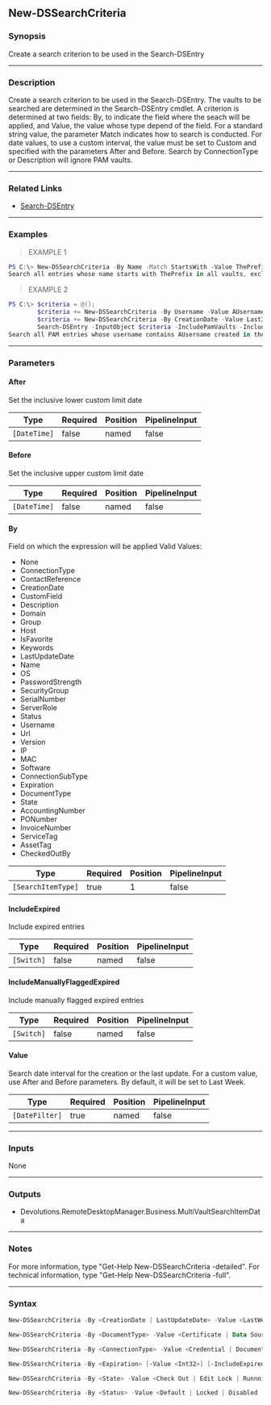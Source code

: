 New-DSSearchCriteria
--------------------

### Synopsis
Create a search criterion to be used in the Search-DSEntry

---

### Description

Create a search criterion to be used in the Search-DSEntry. The vaults to be searched are determined in the Search-DSEntry cmdlet.
A criterion is determined at two fields: By, to indicate the field where the seach will be applied, and Value, the value whose type depend of the field. For a standard string value, the parameter Match indicates how to search is conducted. For date values, to use a custom interval, the value must be set to Custom and specified with the parameters After and Before.
Search by ConnectionType or Description will ignore PAM vaults.

---

### Related Links
* [Search-DSEntry](Search-DSEntry)

---

### Examples
> EXAMPLE 1

```PowerShell
PS C:\> New-DSSearchCriteria -By Name -Match StartsWith -Value ThePrefix | Search-DSEntry
Search all entries whose name starts with ThePrefix in all vaults, excluding the User vault and the PAM vaults.
```
> EXAMPLE 2

```PowerShell
PS C:\> $criteria = @();
        $criteria += New-DSSearchCriteria -By Username -Value AUsername;
        $criteria += New-DSSearchCriteria -By CreationDate -Value Last30Days;
        Search-DSEntry -InputObject $criteria -IncludePamVaults -IncludeVault @()
Search all PAM entries whose username contains AUsername created in the last 30 days. Only the PAM vaults will be searched.
```

---

### Parameters
#### **After**
Set the inclusive lower custom limit date

|Type        |Required|Position|PipelineInput|
|------------|--------|--------|-------------|
|`[DateTime]`|false   |named   |false        |

#### **Before**
Set the inclusive upper custom limit date

|Type        |Required|Position|PipelineInput|
|------------|--------|--------|-------------|
|`[DateTime]`|false   |named   |false        |

#### **By**
Field on which the expression will be applied
Valid Values:

* None
* ConnectionType
* ContactReference
* CreationDate
* CustomField
* Description
* Domain
* Group
* Host
* IsFavorite
* Keywords
* LastUpdateDate
* Name
* OS
* PasswordStrength
* SecurityGroup
* SerialNumber
* ServerRole
* Status
* Username
* Url
* Version
* IP
* MAC
* Software
* ConnectionSubType
* Expiration
* DocumentType
* State
* AccountingNumber
* PONumber
* InvoiceNumber
* ServiceTag
* AssetTag
* CheckedOutBy

|Type              |Required|Position|PipelineInput|
|------------------|--------|--------|-------------|
|`[SearchItemType]`|true    |1       |false        |

#### **IncludeExpired**
Include expired entries

|Type      |Required|Position|PipelineInput|
|----------|--------|--------|-------------|
|`[Switch]`|false   |named   |false        |

#### **IncludeManuallyFlaggedExpired**
Include manually flagged expired entries

|Type      |Required|Position|PipelineInput|
|----------|--------|--------|-------------|
|`[Switch]`|false   |named   |false        |

#### **Value**
Search date interval for the creation or the last update. For a custom value, use After and Before parameters. By default, it will be set to Last Week.

|Type          |Required|Position|PipelineInput|
|--------------|--------|--------|-------------|
|`[DateFilter]`|true    |named   |false        |

---

### Inputs
None

---

### Outputs
* Devolutions.RemoteDesktopManager.Business.MultiVaultSearchItemData

---

### Notes
For more information, type "Get-Help New-DSSearchCriteria -detailed". For technical information, type "Get-Help New-DSSearchCriteria -full".

---

### Syntax
```PowerShell
New-DSSearchCriteria -By <CreationDate | LastUpdateDate> -Value <LastWeek | Today | Yesterday | Custom | LastMonth | CurrentMonth | Last7Days | Last30Days | Last31Days | Last60Days | Last90Days> [-After <DateTime>] [-Before <DateTime>] [<CommonParameters>]
```
```PowerShell
New-DSSearchCriteria -By <DocumentType> -Value <Certificate | Data Source Configuration (.rdd) | Document | Documentation Editor | Email | Html | Image | Microsoft Excel | Microsoft OneNote | Microsoft PowerPoint | Microsoft Visio | Microsoft Word | PDF | Text (RDF) | Video> [<CommonParameters>]
```
```PowerShell
New-DSSearchCriteria -By <ConnectionType> -Value <Credential | Document | Group | RDPConfigured | Root | VPN> [<CommonParameters>]
```
```PowerShell
New-DSSearchCriteria -By <Expiration> [-Value <Int32>] [-IncludeExpired] [-IncludeManuallyFlaggedExpired] [<CommonParameters>]
```
```PowerShell
New-DSSearchCriteria -By <State> -Value <Check Out | Edit Lock | Runnning> [<CommonParameters>]
```
```PowerShell
New-DSSearchCriteria -By <Status> -Value <Default | Locked | Disabled | Warning | Expired | Archived | Broken> [<CommonParameters>]
```
